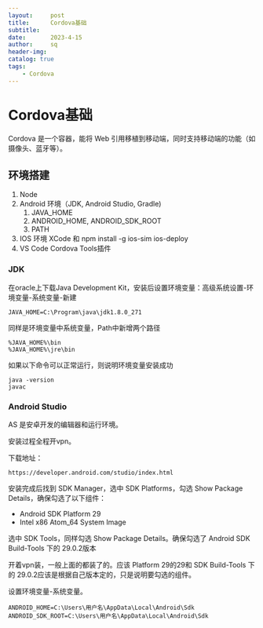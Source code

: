 ```yaml
---
layout:     post
title:      Cordova基础
subtitle:   
date:       2023-4-15
author:     sq
header-img: 
catalog: true
tags:
    - Cordova
---
```

# Cordova基础
Cordova 是一个容器，能将 Web 引用移植到移动端，同时支持移动端的功能（如摄像头、蓝牙等）。

## 环境搭建
1. Node
2. Android 环境（JDK, Android Studio, Gradle)
   1. JAVA_HOME
   2. ANDROID_HOME, ANDROID_SDK_ROOT
   3. PATH
3. IOS 环境 XCode 和 npm install -g ios-sim ios-deploy
4. VS Code Cordova Tools插件

### JDK
在oracle上下载Java Development Kit，安装后设置环境变量：高级系统设置-环境变量-系统变量-新建
```
JAVA_HOME=C:\Program\java\jdk1.8.0_271
```

同样是环境变量中系统变量，Path中新增两个路径
```
%JAVA_HOME%\bin
%JAVA_HOME%\jre\bin
```

如果以下命令可以正常运行，则说明环境变量安装成功
```shell
java -version
javac
```

### Android Studio
AS 是安卓开发的编辑器和运行环境。

安装过程全程开vpn。

下载地址：
```
https://developer.android.com/studio/index.html
```

安装完成后找到 SDK Manager，选中 SDK Platforms，勾选 Show Package Details，确保勾选了以下组件：
- Android SDK Platform 29
- Intel x86 Atom_64 System Image

选中 SDK Tools，同样勾选 Show Package Details。确保勾选了 Android SDK Build-Tools 下的 29.0.2版本

开着vpn装，一般上面的都装了的。应该 Platform 29的29和 SDK Build-Tools 下的 29.0.2应该是根据自己版本定的，只是说明要勾选的组件。

设置环境变量-系统变量。
```
ANDROID_HOME=C:\Users\用户名\AppData\Local\Android\Sdk
ANDROID_SDK_ROOT=C:\Users\用户名\AppData\Local\Android\Sdk
```
